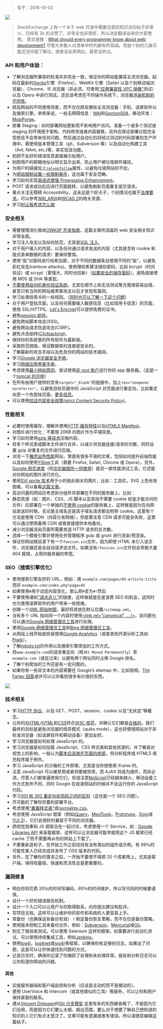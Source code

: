 
> 写于：2018-10-02

![](/assets/images/2023-02-26-10-18-05.png)

> StackExchange 上有一个关于 web 开发中需要注意的知识点的帖子非常火，已经有 2k 的点赞了，非常全也非常好，所以决定翻译出来供大家使用。
> 原文链接：[What should every programmer know about web development?](https://softwareengineering.stackexchange.com/questions/46716/what-technical-details-should-a-programmer-of-a-web-application-consider-before)
> 尽管大多数人对清单中所列都有所耳闻。但是个别的几条可能还没仔细了解过，或者没全弄明白，甚至没听过。

### API 和用户体验：

- 了解浏览器所兼容的标准并非完全一致，保证你的网站能兼容主流浏览器。起码在最新的[Gecko](https://en.wikipedia.org/wiki/Gecko_%28layout_engine%29)引擎（Firefox）、WebKit 引擎（Safari 以及个别移动端浏览器）、Chrome、IE 浏览器（非必须，可使用[“应用兼容性 VPC 镜像”](http://www.microsoft.com/Downloads/details.aspx?FamilyID=21eabb90-958f-4b64-b5f1-73d0a413c8ef&displaylang=en)测试）以及 Opera 中进行测试。还应该考虑在不同操作系统下，浏览器[渲染机制的不同性](http://www.browsershots.org/)。
- 顾及网站的不同使用场景，而不仅仅顾及哪些主流浏览器：手机、读屏软件以及搜索引擎。举例来说，一些无障碍信息：[WAI](http://www.w3.org/WAI/)和[Section508](http://www.section508.gov/)，移动开发：[MobiForge](http://mobiforge.com/)。
- 部署 Staging：如何部署网站更新而不影响用户访问。准备一个或多个测试或 staging 的环境用于架构、代码修改或者内容替换，另外应保证部署过程完全受控且不会带来任何问题。然后通过自动化的将经过测试的代码部署到生产环境中。需使用版本管理工具（git，Subversion 等）以及自动化构建工具（Ant, NAnt, etc.)等，来实现该功能。
- 别把不友好的错误信息直接展示给用户。
- 别把用户的邮箱地址以明文显示出来，防止用户被垃圾邮件骚扰。
- 为用户的链接加上[`rel=nofollow`](https://en.wikipedia.org/wiki/Nofollow)属性，以避免垃圾网站的干扰。
- 为[网站限制设置一些限制条件](http://www.codinghorror.com/blog/archives/001228.html)，这也属于安全范畴。
- 学习如何实现[渐进式增强 Progressive Enhancement](http://www.codinghorror.com/blog/archives/001228.html)。
- POST 请求成功后应进行页面跳转，以避免刷新页面重复提交请求。
- 重点关注无障碍 Accessibility，这永远是个好点子，个别情况也属于[法律要求](http://www.section508.gov/)。可以参考[WAI_ARIA](http://www.w3.org/WAI/intro/aria)和[WCAG 2](http://www.w3.org/TR/WCAG20/)的相关资源。
- 学习[别让我考虑怎么做](http://www.sensible.com/dmmt.html)

### 安全相关

- 需要慢慢消化吸收[OWASP 开发指南](http://www.owasp.org/index.php/Category:OWASP_Guide_Project)，这篇文章所涵盖的 web 安全相关知识非常全面。
- 学习注入攻击以及如何防范，尤其是[SQL 注入](http://en.wikipedia.org/wiki/SQL_injection)。
- 对于用户输入的内容，以及任何通过请求发送的内容（尤其是含有 cookie 和隐式表单数据的请求）要保持警惕。
- 使用“盐”对密码进行哈希加密，对于不同的数据条目使用不同的“盐”，以避免彩虹攻击(rainbow attacks)。使用慢哈希算法储存密码，比如 bcrypt（时间验证）或 scrypt（更强大，同时也较新）（[如果安全的保存密码](http://codahale.com/how-to-safely-store-a-password/)）。避免直接使用 MD5 或 SHA 等类型。
- [不要使用自创的身份验证系统](https://stackoverflow.com/questions/1581610/how-can-i-store-my-users-passwords-safely/1581919#1581919)。尤其在细节上和无法测试等方面很容易出错，甚至只有当你的网站被黑客攻击以后才发现有漏洞。
- 学习处理信用卡的一些规则。（[同时也可以了解一下这个问题](https://stackoverflow.com/questions/51094/payment-processors-what-do-i-need-to-know-if-i-want-to-accept-credit-cards-on-m)）
- 对于用户登陆页面，以及任何需要输入敏感信息（比如信用卡信息）的页面，使用 SSL/HTTPS。[Let's Encrypt](https://letsencrypt.org/)可以提供免费的证书。
- 避免[session 劫持](https://en.wikipedia.org/wiki/Session_hijacking#Prevention)。
- 避免跨站脚本攻击(XSS)。
- 避免跨站请求伪造攻击(CSRF)。
- 避免点击劫持([Clickjacking](https://en.wikipedia.org/wiki/Clickjacking))。
- 保持你的系统里的所有软件为最新版。
- 采取防范措施，保证数据库的连接是安全的。
- 了解最新的攻击手段以及危及你的网站的技术漏洞。
- 学习[Google 浏览器安全手册](https://code.google.com/archive/p/browsersec/)。
- 学习[网络应用黑客手册](http://amzn.com/0470170778)。
- 考虑使用[最小特权原则](https://en.wikipedia.org/wiki/Principle_of_least_privilege)。尝试使用[非 root 账户](https://security.stackexchange.com/questions/47576/do-simple-linux-servers-really-need-a-non-root-user-for-security-reasons)运行你的 app 服务器。（这是一个[tomcat 的示例](http://tomcat.apache.org/tomcat-8.0-doc/security-howto.html#Non-Tomcat_settings)）
- 在所有由用户提供的含有`target="_blank"`的链接中，加上`res="noopener noreferrer"`，以避免目标页面中的 JavaScript 对页面进行重定向，比如重定向至一个伪登陆页面，[更多信息](https://dev.to/phishing)。
- 可以使用[验证内容安全政策(strict Content Security Policy)](https://csp.withgoogle.com/docs/index.html)。

### 性能相关

- 必要时使用缓存，理解并使用[HTTP 缓存特性](http://www.mnot.net/cache_docs/)以及[HTML5 Manifest](http://www.w3.org/TR/2011/WD-html5-20110525/offline.html)。
- 对图片进行优化：不要用 20KB 的图片作为平铺背景。
- 学习如何使用[gzip 等技术](http://developer.yahoo.com/performance/rules.html#gzip)压缩内容。
- 将多个样式表或脚本文件进行合并，以减少浏览器连接/请求的次数，同时设置 gzip 对重复的文件进行压缩。
- 浏览一下[雅虎出色性能](http://developer.yahoo.com/performance/)网站，里面有很多不错的文章，包括如何提升前端性能以及如何使用[YSlow](http://developer.yahoo.com/yslow/)工具（需要 Firefox, Safari, Chrome 或 Opera）。另外，[Google 网页速度](https://developers.google.com/speed/docs/best-practices/rules_intro)（同[浏览器插件一同使用](https://developers.google.com/speed/pagespeed/insights_extensions)）是另一款性能测试工具，它还能对你网站的图片进行优化。
- 使用[SVI sprite 技术]()用于小的彼此相关的图片，比如：工具栏。SVG 上色有些困难，可以看看[这篇文章]()。
- 高访问量的网站应考虑拆分组件并部署在不同的服务器上，比如：
- 静态资源（如：图片、CSS、JS 脚本以及其他不需要 cookie 权鉴才能访问的文件）应部署在一个单独的[不使用 cookie](http://blog.stackoverflow.com/2009/08/a-few-speed-improvements/)的服务器上，这样做是因为在向网站发送的时候，无论是主域名还是其子域名请求都会附带 cookie。这里有个方法是使用 CDN（内容分发网络），但是需注意 CDN 请求可能会失败，这里可以通过使用备用 CDN 或者直接提供本地备份。
- 减少浏览器渲染页面所需要发送 HTTP 请求的总次数。
- 选择一个模板引擎并使用任务管理程序 gulp 或 grunt 进行渲染/预渲染。
- 保证你网站根目录下有一个`favicon.ico`文件。因为即使 HTML 未引入该文件，浏览器还是会自动请求该文件。如果没有`/favicon.ico`文件则会导致大量 404 报错，占用你服务器的带宽。

### SEO（搜索引擎优化）

- 使用搜索引擎友好的 URL，例如：用 `example.com/pages/45-article-title` 而非 `example.com/index.php?page=45`
- 如果使用`#`用于动态内容变化，那么把`#`变为`#!`然后
- 不要使用诸如["请点这儿"](https://ux.stackexchange.com/questions/12100/why-shouldnt-we-use-the-word-here-in-a-textlink)的链接，这样做就是在是浪费 SEO 的机会，这同时也为使用读屏软件的用户带来一些困难。
- 创建一个[XML 网站地图](http://www.sitemaps.org/)，最好将其放在默认位置`/sitemap.xml`。
- 当有多个 URL 指向同一个内容时使用[<link rel="canonical" ... />](http://googlewebmastercentral.blogspot.com/2009/02/specify-your-canonical.html)，该问题也可以通过[Google 网络管理员工具](http://www.google.com/webmasters/)进行处理。
- 使用[Google 网络管理员工具](http://www.google.com/webmasters/)和[Bing 网络管理员工具](http://www.bing.com/toolbox/webmaster)。
- 从网站上线开始就安装使用[Google Analytics](http://www.google.com/analytics/)（或者其他开源分析工具如[Piwik](http://piwik.org/)）。
- 了解[robots.txt](https://en.wikipedia.org/wiki/Robots_exclusion_standard)的作用以及搜索引擎爬虫的工作方式。
- 将`www.example.com`的请求重定向（用`301 Moved Permanently`）至`example.com`（或反过来）以避免两个网址同时占用 Google 排名。
- 了解个别爬虫的工作还是有一定问题的。
- 如果你有一些非文本的内容需要在 Google’s sitemap 中，比如视频。[Tim Farley 回答](https://stackoverflow.com/questions/72394/what-should-a-developer-know-before-building-a-public-web-site#167608)或许可以让你看到很多有价值的东西。

![](/assets/images/2023-02-26-10-18-18.png)

### 技术相关

- 学习[HTTP 协议](http://www.ietf.org/rfc/rfc2616.txt)，以及 GET、POST、session、cookie 以及“无状态”等概念。
- 让你的[XHTML](http://www.w3.org/TR/xhtml1/)/[HTML](http://www.w3.org/TR/REC-html40/)和[CSS](http://www.w3.org/TR/CSS2/)符合[W3C 规范](http://www.w3.org/TR/)，并确认它们都是[合格的](http://validator.w3.org/)。我们最终的目标是避免浏览器的怪异模式（quiks mode），这也将使得网站对于非标准浏览器（如读屏软件和移动设备）更加友好。
- 学习浏览器是如何处理 JavaScript 的。
- 学习浏览器是如何加载 JavaScript、CSS 样式表和其他资源的，并了解其对视觉上的影响。一般认为[脚本应该放在页面的底部](https://developer.yahoo.com/blogs/ydn/high-performance-sites-rule-6-move-scripts-bottom-7200.html)，但分析程序或 HTML5 填充程序属于例外。
- 学习 JavaScript 的沙箱的工作原理，尤其是当你想使用 iframe 时。
- 注意 JavaScript 可以被禁用或者将要被禁用，而 AJAX 将成为插件，而非必须。尽管人们都普遍使用它们，但请注意[NoScript](http://noscript.net/)已经越来越火，移动设备工作方式有所不同，同时 Google 在收录网站的时候并不会运行你的 JavaScript 代码。
- 学习[301 和 302 重定向状态码之间的区别](http://www.bigoakinc.com/blog/when-to-use-a-301-vs-302-redirect/)（这也是一个 SEO 问题）。
- 尽可能的了解你将要的部署平台。
- 考虑使用[“重置样式表”](https://stackoverflow.com/questions/11578819/css-reset-what-exactly-does-it-do)或[normalize.css](http://necolas.github.com/normalize.css/)。
- 考虑使用 JavaScript 框架（例如[jQuery]()，[MooTools](http://mootools.net/)，[Prototype](http://www.prototypejs.org/)，[Dojo](http://dojotoolkit.org/)或[YUI 3](http://developer.yahoo.com/yui/3/)），它们会很好的兼容于不同的浏览器。
- 把视觉效果和 JS 框架合在一起讨论，考虑使用一个 Service，如：[Google Libraries API](http://developers.google.com/speed/libraries/devguide) 来装载框架，这样可以让浏览器可能早就把这个 JS 框架已经 cache 了而不需要再从你的网站上下载了。
- 不要重新造轮子，在开始工作之前找找有没有类似的组件或示例。有 99％的可能性某人已经完成并发布了 OSS 版本的代码。
- 另外，在了解你的需求之前，一开始不要恨不得把 20 个库都用上。尤其是客户端，保持轻量级、快速和灵活性总是更重要的。

### 漏洞修复

- 明白你将花费 20％的时间写编码，80％的时间维护，所以写代码的时候要谨慎。
- 设计一个好的错误报告机制。
- 设计一个入口可以让用户与你取得联系，向你提出建议和批评。
- 写项目文档，这样可以让维护你的软件和系统的人更容易上手。
- 常备份（也确保这些备份有效）！制定备份恢复策略，而不仅仅是备份策略。
- 使用版本控制工具来备份文件，例如：[Subversion](http://subversion.apache.org/)，[Mercurial](http://mercurial.selenic.com/)或[Git](http://git-scm.org/)。
- 别忘了做验收测试。可以使用 Selenium 这样的框架。如需要进行自动化测试，可以使用持续集成工具，例如[Jenkins](http://jenkins-ci.org/)。
- 使用[log4j](http://logging.apache.org/log4j/)，[log4net](http://logging.apache.org/log4net/)或[log4r](http://log4r.rubyforge.org/)等框架，以确保你有足够的日志。如果出了问题，这是可以让你快速找到问题的方式。
- 记录日志时，确保你记录了你捕获了处理和未处理异常。报告和分析日志可以让你知道你网站的问题。

#### 其他

- 实施服务器端和客户端监控和分析（应该是主动的而不是被动的）。
- 使用 UserVoice 和 Intercom（或其他类似的工具）等服务，可以让你和用户保持紧密的联系。
- 遵从[Vincent Driessen](http://nvie.com/about/)的[Git 分支模型](http://nvie.com/posts/a-successful-git-branching-model/)
  这里有多的东西被省略了，不是因为它们没用，而是因为它们要么太细、超出范围，要么对于想要了解自己想知道的知识的人它们有点太宽泛了。文章可能有遗漏或者有错误，所以请随意编辑这篇帖子。
